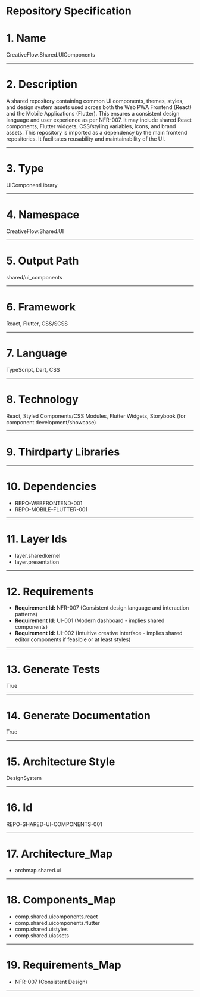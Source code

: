 # Repository Specification

# 1. Name
CreativeFlow.Shared.UIComponents


---

# 2. Description
A shared repository containing common UI components, themes, styles, and design system assets used across both the Web PWA Frontend (React) and the Mobile Applications (Flutter). This ensures a consistent design language and user experience as per NFR-007. It may include shared React components, Flutter widgets, CSS/styling variables, icons, and brand assets. This repository is imported as a dependency by the main frontend repositories. It facilitates reusability and maintainability of the UI.


---

# 3. Type
UIComponentLibrary


---

# 4. Namespace
CreativeFlow.Shared.UI


---

# 5. Output Path
shared/ui_components


---

# 6. Framework
React, Flutter, CSS/SCSS


---

# 7. Language
TypeScript, Dart, CSS


---

# 8. Technology
React, Styled Components/CSS Modules, Flutter Widgets, Storybook (for component development/showcase)


---

# 9. Thirdparty Libraries



---

# 10. Dependencies

- REPO-WEBFRONTEND-001
- REPO-MOBILE-FLUTTER-001


---

# 11. Layer Ids

- layer.sharedkernel
- layer.presentation


---

# 12. Requirements

- **Requirement Id:** NFR-007 (Consistent design language and interaction patterns)  
- **Requirement Id:** UI-001 (Modern dashboard - implies shared components)  
- **Requirement Id:** UI-002 (Intuitive creative interface - implies shared editor components if feasible or at least styles)  


---

# 13. Generate Tests
True


---

# 14. Generate Documentation
True


---

# 15. Architecture Style
DesignSystem


---

# 16. Id
REPO-SHARED-UI-COMPONENTS-001


---

# 17. Architecture_Map

- archmap.shared.ui


---

# 18. Components_Map

- comp.shared.uicomponents.react
- comp.shared.uicomponents.flutter
- comp.shared.uistyles
- comp.shared.uiassets


---

# 19. Requirements_Map

- NFR-007 (Consistent Design)


---

